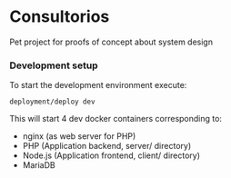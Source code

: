 # Consultorios

Pet project for proofs of concept about system design

### Development setup
To start the development environment execute:
```shell
deployment/deploy dev
```
This will start 4 dev docker containers corresponding to:
- nginx (as web server for PHP)
- PHP (Application backend, server/ directory)
- Node.js (Application frontend, client/ directory)
- MariaDB
